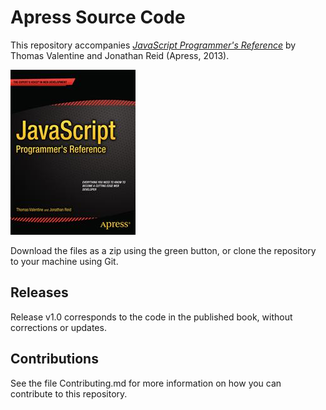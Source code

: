 # Apress Source Code

This repository accompanies [*JavaScript Programmer's Reference*](http://www.apress.com/9781430246299) by Thomas Valentine and Jonathan Reid (Apress, 2013).

![Cover image](9781430246299.jpg)

Download the files as a zip using the green button, or clone the repository to your machine using Git.

## Releases

Release v1.0 corresponds to the code in the published book, without corrections or updates.

## Contributions

See the file Contributing.md for more information on how you can contribute to this repository.
